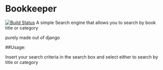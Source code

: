 # Bookkeeper

[![Build Status](https://travis-ci.org/andela-amwaleh/Bookkeeper.svg?branch=develop)](https://travis-ci.org/andela-amwaleh/Bookkeeper)
A simple Search engine that allows you to search by book title or
category

purely made out of django


##Usage:

Insert your search criteria in the search box and select either to search
by title or category